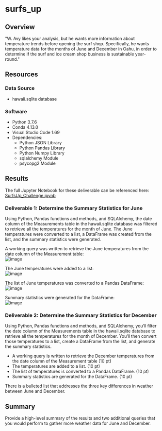 # surfs_up

## Overview

"W. Avy likes your analysis, but he wants more information about temperature trends before opening the surf shop. Specifically, he wants temperature data for the months of June and December in Oahu, in order to determine if the surf and ice cream shop business is sustainable year-round."

## Resources
### Data Source 
- hawaii.sqlite database []()

### Software
- Python 3.7.6
- Conda 4.13.0
- Visual Studio Code 1.69
- Dependencies:
  - Python JSON Library
  - Python Pandas Library
  - Python Numpy Library
  - sqlalchemy Module 
  - psycopg2 Module

## Results 
The full Jupyter Notebook for these deliverable can be referenced here: [SurfsUp_Challenge.ipynb]()

### Deliverable 1: Determine the Summary Statistics for June
Using Python, Pandas functions and methods, and SQLAlchemy, the date column of the Measurements table in the hawaii.sqlite database was filtered to retrieve all the temperatures for the month of June. The June temperatures were converted to a list, a DataFrame was created from the list, and the summary statistics were generated.

A working query was written to retrieve the June temperatures from the date column of the Measurement table:
<br /> ![image](https://user-images.githubusercontent.com/108038989/187010353-df075d89-0cfa-4521-b3bb-262b4b22075e.png)

The June temperatures were added to a list: 
<br /> ![image](https://user-images.githubusercontent.com/108038989/187010407-1608933a-895b-4603-8779-2ac47773312b.png)

The list of June temperatures was converted to a Pandas DataFrame: 
<br /> ![image](https://user-images.githubusercontent.com/108038989/187010432-c486fd2d-2e54-44fa-b243-7d03987601cc.png)
 
Summary statistics were generated for the DataFrame: 
<br /> ![image](https://user-images.githubusercontent.com/108038989/187010464-4bfc3c80-48e9-4f36-87c9-dceaf343b928.png)



### Deliverable 2: Determine the Summary Statistics for December
Using Python, Pandas functions and methods, and SQLAlchemy, you’ll filter the date column of the Measurements table in the hawaii.sqlite database to retrieve all the temperatures for the month of December. You’ll then convert those temperatures to a list, create a DataFrame from the list, and generate the summary statistics.

- A working query is written to retrieve the December temperatures from the date column of the Measurement table (10 pt)
- The temperatures are added to a list. (10 pt)
- The list of temperatures is converted to a Pandas DataFrame. (10 pt)
- Summary statistics are generated for the DataFrame. (10 pt)


There is a bulleted list that addresses the three key differences in weather between June and December.


## Summary
Provide a high-level summary of the results and two additional queries that you would perform to gather more weather data for June and December.
